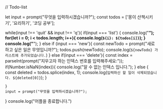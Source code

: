 // Todo-list

let input = prompt("무엇을 입력하시겠습니까?");
const todos = ['몽이 산책시키기', '요리하기', '코딩 공부'];

while(input !== 'quit' && input !== 'q'){
    if(input === 'list') {
        console.log("********************");
        for(let i = 0; i < todos.length; i++){
            console.log(`${i}: ${todos[i]}`);
        }
        console.log("********************");
    } else if (input === 'new'){
        const newTodo = prompt("새로 하고 싶은 일은 무엇입니까?");
        todos.push(newTodo);
        console.log(`${newTodo} 가 리스트에 추가되었습니다.`)
    } else if(input === 'delete'){
        const index = parseInt(prompt("지우고자 하는 인덱스 번호를 입력해주세요:"));
        if(Number.isNaN(index)){
            console.log("알 수 없는 인덱스 입니다.");
        } else {
            const deleted = todos.splice(index, 1);
            console.log(`입력하신 할 일이 삭제되었습니다. ${deleted[0]}`);
        } 
        
    } 
    input = prompt("무엇을 입력하시겠습니까?");
}
console.log("어플을 종료합니다.")
